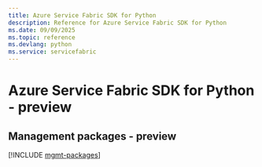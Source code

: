 ```yaml
---
title: Azure Service Fabric SDK for Python
description: Reference for Azure Service Fabric SDK for Python
ms.date: 09/09/2025
ms.topic: reference
ms.devlang: python
ms.service: servicefabric
---
```

# Azure Service Fabric SDK for Python - preview

## Management packages - preview
[!INCLUDE [mgmt-packages](service-fabric-mgmt-index.md)]